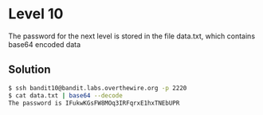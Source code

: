 # Level 10

The password for the next level is stored in the file data.txt, which contains base64 encoded data

## Solution

```bash
$ ssh bandit10@bandit.labs.overthewire.org -p 2220
$ cat data.txt | base64 --decode
The password is IFukwKGsFW8MOq3IRFqrxE1hxTNEbUPR
```
